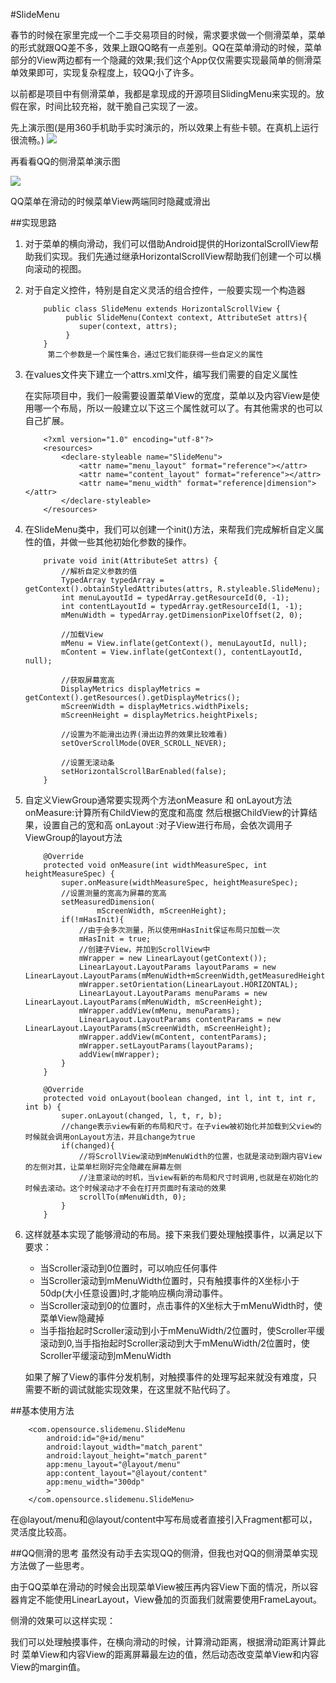 #SlideMenu

春节的时候在家里完成一个二手交易项目的时候，需求要求做一个侧滑菜单，菜单的形式就跟QQ差不多，效果上跟QQ略有一点差别。QQ在菜单滑动的时候，菜单部分的View两边都有一个隐藏的效果;我们这个App仅仅需要实现最简单的侧滑菜单效果即可，实现复杂程度上，较QQ小了许多。

以前都是项目中有侧滑菜单，我都是拿现成的开源项目SlidingMenu来实现的。放假在家，时间比较充裕，就干脆自己实现了一波。

先上演示图(是用360手机助手实时演示的，所以效果上有些卡顿。在真机上运行很流畅。)
![](http://ac-owahavgd.clouddn.com/94dbe5902cd333d2.gif)

再看看QQ的侧滑菜单演示图

![](http://ac-owahavgd.clouddn.com/5a87eee55d4d66cf.gif)

QQ菜单在滑动的时候菜单View两端同时隐藏或滑出

##实现思路

1. 对于菜单的横向滑动，我们可以借助Android提供的HorizontalScrollView帮助我们实现。我们先通过继承HorizontalScrollView帮助我们创建一个可以横向滚动的视图。

2. 对于自定义控件，特别是自定义灵活的组合控件，一般要实现一个构造器
    ```
        public class SlideMenu extends HorizontalScrollView {
             public SlideMenu(Context context, AttributeSet attrs){
                super(context, attrs);
             }
        }
         第二个参数是一个属性集合，通过它我们能获得一些自定义的属性
    ```

3. 在values文件夹下建立一个attrs.xml文件，编写我们需要的自定义属性

    在实际项目中，我们一般需要设置菜单View的宽度，菜单以及内容View是使用哪一个布局，所以一般建立以下这三个属性就可以了。有其他需求的也可以自己扩展。

    ```
        <?xml version="1.0" encoding="utf-8"?>
        <resources>
            <declare-styleable name="SlideMenu">
                <attr name="menu_layout" format="reference"></attr>
                <attr name="content_layout" format="reference"></attr>
                <attr name="menu_width" format="reference|dimension"></attr>
            </declare-styleable>
        </resources>
    ```

4. 在SlideMenu类中，我们可以创建一个init()方法，来帮我们完成解析自定义属性的值，并做一些其他初始化参数的操作。

    ```
        private void init(AttributeSet attrs) {
            //解析自定义参数的值
            TypedArray typedArray = getContext().obtainStyledAttributes(attrs, R.styleable.SlideMenu);
            int menuLayoutId = typedArray.getResourceId(0, -1);
            int contentLayoutId = typedArray.getResourceId(1, -1);
            mMenuWidth = typedArray.getDimensionPixelOffset(2, 0);

            //加载View
            mMenu = View.inflate(getContext(), menuLayoutId, null);
            mContent = View.inflate(getContext(), contentLayoutId, null);

            //获取屏幕宽高
            DisplayMetrics displayMetrics = getContext().getResources().getDisplayMetrics();
            mScreenWidth = displayMetrics.widthPixels;
            mScreenHeight = displayMetrics.heightPixels;

            //设置为不能滑出边界(滑出边界的效果比较难看)
            setOverScrollMode(OVER_SCROLL_NEVER);

            //设置无滚动条
            setHorizontalScrollBarEnabled(false);
        }
    ```

5. 自定义ViewGroup通常要实现两个方法onMeasure 和 onLayout方法
    onMeasure:计算所有ChildView的宽度和高度 然后根据ChildView的计算结果，设置自己的宽和高 
    onLayout :对子View进行布局，会依次调用子ViewGroup的layout方法

    ```
        @Override
        protected void onMeasure(int widthMeasureSpec, int heightMeasureSpec) {
            super.onMeasure(widthMeasureSpec, heightMeasureSpec);
            //设置测量的宽高为屏幕的宽高
            setMeasuredDimension(
                    mScreenWidth, mScreenHeight);
            if(!mHasInit){
                //由于会多次测量，所以使用mHasInit保证布局只加载一次
                mHasInit = true;
                //创建子View，并加到ScrollView中
                mWrapper = new LinearLayout(getContext());
                LinearLayout.LayoutParams layoutParams = new LinearLayout.LayoutParams(mMenuWidth+mScreenWidth,getMeasuredHeight());
                mWrapper.setOrientation(LinearLayout.HORIZONTAL);
                LinearLayout.LayoutParams menuParams = new LinearLayout.LayoutParams(mMenuWidth, mScreenHeight);
                mWrapper.addView(mMenu, menuParams);
                LinearLayout.LayoutParams contentParams = new LinearLayout.LayoutParams(mScreenWidth, mScreenHeight);
                mWrapper.addView(mContent, contentParams);
                mWrapper.setLayoutParams(layoutParams);
                addView(mWrapper);
            }
        }

        @Override
        protected void onLayout(boolean changed, int l, int t, int r, int b) {
            super.onLayout(changed, l, t, r, b);
            //change表示view有新的布局和尺寸。在子view被初始化并加载到父view的时候就会调用onLayout方法，并且change为true
            if(changed){
                //将ScrollView滚动到mMenuWidth的位置，也就是滚动到跟内容View的左侧对其，让菜单栏刚好完全隐藏在屏幕左侧
                //注意滚动的时机，当view有新的布局和尺寸时调用,也就是在初始化的时候去滚动。这个时候滚动才不会在打开页面时有滚动的效果
                scrollTo(mMenuWidth, 0);
            }
        }

    ```

6. 这样就基本实现了能够滑动的布局。接下来我们要处理触摸事件，以满足以下要求：
    * 当Scroller滚动到0位置时，可以响应任何事件
    * 当Scroller滚动到mMenuWidth位置时，只有触摸事件的X坐标小于50dp(大小任意设置)时,才能响应横向滑动事件。
    * 当Scroller滚动到0的位置时，点击事件的X坐标大于mMenuWidth时，使菜单View隐藏掉
    * 当手指抬起时Scroller滚动到小于mMenuWidth/2位置时，使Scroller平缓滚动到0,当手指抬起时Scroller滚动到大于mMenuWidth/2位置时，使Scroller平缓滚动到mMenuWidth
    
    如果了解了View的事件分发机制，对触摸事件的处理写起来就没有难度，只需要不断的调试就能实现效果，在这里就不贴代码了。


##基本使用方法

```
    <com.opensource.slidemenu.SlideMenu
        android:id="@+id/menu"
        android:layout_width="match_parent"
        android:layout_height="match_parent"
        app:menu_layout="@layout/menu"
        app:content_layout="@layout/content"
        app:menu_width="300dp"
        >
    </com.opensource.slidemenu.SlideMenu>
```

在@layout/menu和@layout/content中写布局或者直接引入Fragment都可以，灵活度比较高。


##QQ侧滑的思考
虽然没有动手去实现QQ的侧滑，但我也对QQ的侧滑菜单实现方法做了一些思考。

由于QQ菜单在滑动的时候会出现菜单View被压再内容View下面的情况，所以容器肯定不能使用LinearLayout，View叠加的页面我们就需要使用FrameLayout。

侧滑的效果可以这样实现：

   我们可以处理触摸事件，在横向滑动的时候，计算滑动距离，根据滑动距离计算此时
菜单View和内容View的距离屏幕最左边的值，然后动态改变菜单View和内容View的margin值。

